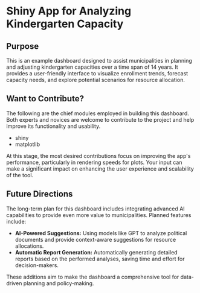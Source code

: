 # Shiny App for Analyzing Kindergarten Capacity

## Purpose

This is an example dashboard designed to assist municipalities in planning and adjusting kindergarten capacities over a time span of 14 years. It provides a user-friendly interface to visualize enrollment trends, forecast capacity needs, and explore potential scenarios for resource allocation.

## Want to Contribute?

The following are the chief modules employed in building this dashboard. Both experts and novices are welcome to contribute to the project and help improve its functionality and usability.

- shiny
- matplotlib

At this stage, the most desired contributions focus on improving the app's performance, particularly in rendering speeds for plots. Your input can make a significant impact on enhancing the user experience and scalability of the tool.

## Future Directions

The long-term plan for this dashboard includes integrating advanced AI capabilities to provide even more value to municipalities. Planned features include:  

- **AI-Powered Suggestions:** Using models like GPT to analyze political documents and provide context-aware suggestions for resource allocations.  
- **Automatic Report Generation:** Automatically generating detailed reports based on the performed analyses, saving time and effort for decision-makers.  

These additions aim to make the dashboard a comprehensive tool for data-driven planning and policy-making.
